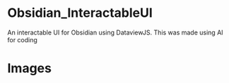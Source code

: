# Obsidian_InteractableUI
An interactable UI for Obsidian using DataviewJS. This was made using AI for coding


# Images

[logo]: https://imgur.com/a/cDRlUBw


